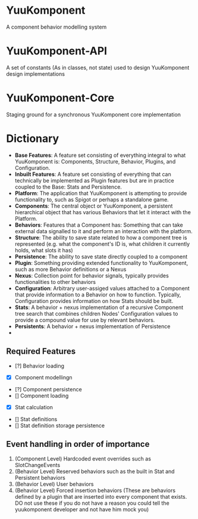 # YuuKomponent
A component behavior modelling system

# YuuKomponent-API
A set of constants (As in classes, not state) used to design YuuKomponent design implementations

# YuuKomponent-Core
Staging ground for a synchronous YuuKomponent core implementation

# Dictionary
- **Base Features**: A feature set consisting of everything integral to what YuuKomponent is: Components, Structure, Behavior, Plugins, and Configuration.
- **Inbuilt Features**: A feature set consisting of everything that can technically be implemented as Plugin features but are in practice coupled to the Base: Stats and Persistence.
- **Platform**: The application that YuuKomponent is attempting to provide functionality to, such as Spigot or perhaps a standalone game.
- **Components**: The central object or YuuKomponent, a persistent hierarchical object that has various Behaviors that let it interact with the Platform.
- **Behaviors**: Features that a Component has: Something that can take external data signalled to it and perform an interaction with the platform.
- **Structure**: The ability to save state related to how a component tree is represented (e.g. what the component's ID is, what children it currently holds, what slots it has)
- **Persistence**: The ability to save state directly coupled to a component
- **Plugin**: Something providing extended functionality to YuuKomponent, such as more Behavior definitions or a Nexus
- **Nexus**: Collection point for behavior signals, typically provides functionalities to other behaviors
- **Configuration**: Arbitrary user-assiged values attached to a Component that provide information to a Behavior on how to function. Typically, Configuration provides information on how Stats should be built.
- **Stats**: A behavior + nexus implementation of a recursive Component tree search that combines children Nodes' Configuration values to provide a compound value for use by relevant behaviors.
- **Persistents**: A behavior + nexus implementation of Persistence
- 
## Required Features
- [?] Behavior loading
- [x] Component modellingn 
- [?] Component persistence
- [] Component loading
- [x] Stat calculation
- [] Stat definitions
- [] Stat definition storage persistence

## Event handling in order of importance
 1. (Component Level) Hardcoded event overrides such as SlotChangeEvents
 2. (Behavior Level) Reserved behaviors such as the built in Stat and Persistent behaviors
 3. (Behavior Level) User behaviors
 4. (Behavior Level) Forced insertion behaviors (These are behaviors defined by a plugin that are inserted into every component that exists. DO not use these if you do not have a reason you could tell the yuukomponent developer and not have him mock you)